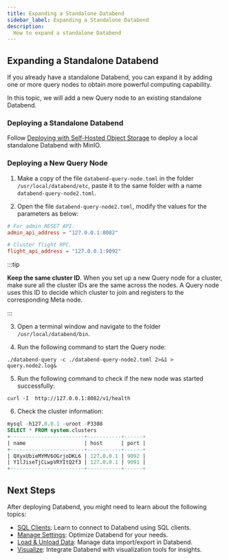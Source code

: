 ```yaml
---
title: Expanding a Standalone Databend
sidebar_label: Expanding a Standalone Databend
description:
  How to expand a standalone Databend
---
```


## Expanding a Standalone Databend

If you already have a standalone Databend, you can expand it by adding one or more query nodes to obtain more powerful computing capability.

In this topic, we will add a new Query node to an existing standalone Databend.

### Deploying a Standalone Databend
Follow [Deploying with Self-Hosted Object Storage](./02-deploying-databend.md) to deploy a local standalone Databend with MinIO.

### Deploying a New Query Node
1. Make a copy of the file `databend-query-node.toml` in the folder `/usr/local/databend/etc`, paste it to the same folder with a name `databend-query-node2.toml`.

2. Open the file `databend-query-node2.toml`, modify the values for the parameters as below:

```toml
# For admin RESET API.
admin_api_address = "127.0.0.1:8082"

# Cluster flight RPC.
flight_api_address = "127.0.0.1:9092"
```

:::tip

**Keep the same cluster ID**. When you set up a new Query node for a cluster, make sure all the cluster IDs are the same across the nodes. A Query node uses this ID to decide which cluster to join and registers to the corresponding Meta node.

:::

3. Open a terminal window and navigate to the folder `/usr/local/databend/bin`.

4. Run the following command to start the Query node:

```shell
./databend-query -c ./databend-query-node2.toml 2>&1 > query.node2.log&
```

5. Run the following command to check if the new node was started successfully:

```shell
curl -I  http://127.0.0.1:8082/v1/health
```

6. Check the cluster information:
```sql
mysql -h127.0.0.1 -uroot -P3308
SELECT * FROM system.clusters
+------------------------+-----------+------+
| name                   | host      | port |
+------------------------+-----------+------+
| QXyxUbieMYMV6OGrjoDKL6 | 127.0.0.1 | 9092 |
| Y1lJiseTjCLwpVRYItQ2f3 | 127.0.0.1 | 9091 |
+------------------------+-----------+------+
```

## Next Steps

After deploying Databend, you might need to learn about the following topics:

- [SQL Clients](/doc/clients): Learn to connect to Databend using SQL clients.
- [Manage Settings](../13-sql-reference/42-manage-settings.md): Optimize Databend for your needs.
- [Load & Unload Data](/doc/load-data): Manage data import/export in Databend.
- [Visualize](/doc/visualize): Integrate Databend with visualization tools for insights.